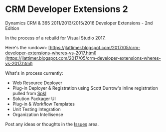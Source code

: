 # CRM Developer Extensions 2
Dynamics CRM &amp; 365 2011/2013/2015/2016 Developer Extensions - 2nd Edition

In the process of a rebuild for Visual Studio 2017.

Here's the rundown: [https://jlattimer.blogspot.com/2017/05/crm-developer-extensions-wheres-vs-2017.html](https://jlattimer.blogspot.com/2017/05/crm-developer-extensions-wheres-vs-2017.html)

What's in process currently:
* Web Resource Deployer
* Plug-in Deployer & Registration using Scott Durrow's inline registration pulled from [Spkl](https://github.com/scottdurow/SparkleXrm/wiki/spkl)
* Solution Packager UI
* Plug-in & Workflow Templates
* Unit Testing Integration
* Organization Intellisense

Post any ideas or thoughts in the [Issues](https://github.com/jlattimer/CrmDeveloperExtensions2/issues) area.
